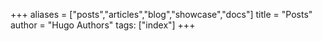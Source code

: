 +++
aliases = ["posts","articles","blog","showcase","docs"]
title = "Posts"
author = "Hugo Authors"
tags: ["index"]
+++
